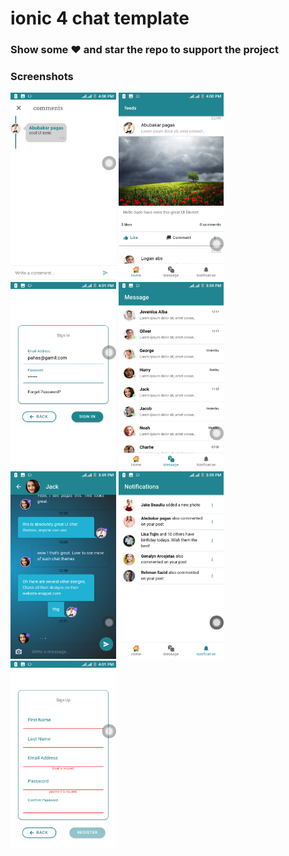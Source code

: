 # ionic 4 chat template


### Show some :heart: and star the repo to support the project

### Screenshots

<Rows>
<img src="src/screenshot/comment 1.png" height="300em" />
<img src="src/screenshot/feed.png" height="300em" />
<img src="src/screenshot/login.png" height="300em" />
<img src="src/screenshot/message.png" height="300em" />
  <img src="src/screenshot/messaging.png" height="300em" />
  <img src="src/screenshot/notification.png" height="300em" />
  <img src="src/screenshot/signup.png" height="300em" />
<Rows/>
